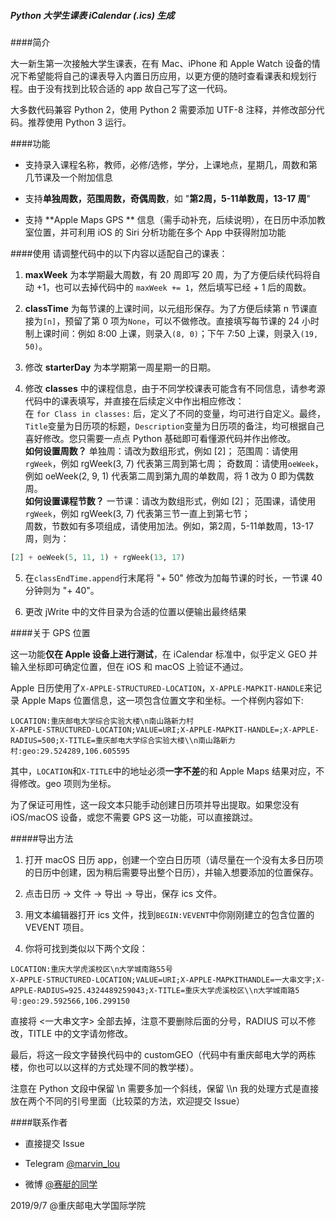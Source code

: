 ##### Python 大学生课表 iCalendar (.ics) 生成

####简介

大一新生第一次接触大学生课表，在有 Mac、iPhone 和 Apple Watch 设备的情况下希望能将自己的课表导入内置日历应用，以更方便的随时查看课表和规划行程。由于没有找到比较合适的 app 故自己写了这一代码。

大多数代码兼容 Python 2，使用 Python 2 需要添加 UTF-8 注释，并修改部分代码。推荐使用 Python 3 运行。

####功能
* 支持录入课程名称，教师，必修/选修，学分，上课地点，星期几，周数和第几节课及一个附加信息

* 支持**单独周数，范围周数，奇偶周数**，如 "**第2周，5-11单数周，13-17 周**"

* 支持 **Apple Maps GPS ** 信息（需手动补充，后续说明），在日历中添加教室位置，并可利用 iOS 的 Siri 分析功能在多个 App 中获得附加功能

####使用
请调整代码中的以下内容以适配自己的课表：

1. **maxWeek** 为本学期最大周数，有 20 周即写 20 周，为了方便后续代码将自动 +1，也可以去掉代码中的 `maxWeek += 1`，然后填写已经 + 1 后的周数。

2. **classTime** 为每节课的上课时间，以元组形保存。为了方便后续第 n 节课直接为`[n]`，预留了第 0 项为`None`，可以不做修改。直接填写每节课的 24 小时制上课时间：例如 8:00 上课，则录入`(8, 0)`；下午 7:50 上课，则录入`(19, 50)`。

3. 修改 **starterDay** 为本学期第一周星期一的日期。

4. 修改 **classes** 中的课程信息，由于不同学校课表可能含有不同信息，请参考源代码中的课表填写，并直接在后续定义中作出相应修改：<br>
在 `for Class in classes:` 后，定义了不同的变量，均可进行自定义。最终，`Title`变量为日历项的标题，`Description`变量为日历项的备注，均可根据自己喜好修改。您只需要一点点 Python 基础即可看懂源代码并作出修改。<br>
**如何设置周数？**
单独周：请改为数组形式，例如 [2]；
范围周：请使用`rgWeek`，例如 rgWeek(3, 7) 代表第三周到第七周；
奇数周：请使用`oeWeek`，例如 oeWeek(2, 9, 1) 代表第二周到第九周的单数周，将 1 改为 0 即为偶数周。<br>
**如何设置课程节数？**
一节课：请改为数组形式，例如 [2]；
范围课，请使用`rgWeek`，例如 rgWeek(3, 7) 代表第三节一直上到第七节；<br>
周数，节数如有多项组成，请使用加法。例如，第2周，5-11单数周，13-17 周，则为：
```python
[2] + oeWeek(5, 11, 1) + rgWeek(13, 17)
```

5. 在`classEndTime.append`行末尾将 "+ 50" 修改为加每节课的时长，一节课 40 分钟则为 "+ 40"。

6. 更改 jWrite 中的文件目录为合适的位置以便输出最终结果

####关于 GPS 位置

这一功能**仅在 Apple 设备上进行测试**，在 iCalendar 标准中，似乎定义 GEO 并输入坐标即可确定位置，但在 iOS 和 macOS 上验证不通过。

Apple 日历使用了`X-APPLE-STRUCTURED-LOCATION`，`X-APPLE-MAPKIT-HANDLE`来记录 Apple Maps 位置信息，这一项包含位置文字和坐标。一个样例内容如下:

    LOCATION:重庆邮电大学综合实验大楼\n南山路新力村
    X-APPLE-STRUCTURED-LOCATION;VALUE=URI;X-APPLE-MAPKIT-HANDLE=;X-APPLE-RADIUS=500;X-TITLE=重庆邮电大学综合实验大楼\\n南山路新力村:geo:29.524289,106.605595

其中，`LOCATION`和`X-TITLE`中的地址必须**一字不差**的和 Apple Maps 结果对应，不得修改。geo 项则为坐标。

为了保证可用性，这一段文本只能手动创建日历项并导出提取。如果您没有 iOS/macOS 设备，或您不需要 GPS 这一功能，可以直接跳过。

#####导出方法

1. 打开 macOS 日历 app，创建一个空白日历项（请尽量在一个没有太多日历项的日历中创建，因为稍后需要导出整个日历），并输入想要添加的位置保存。

2. 点击日历 -> 文件 -> 导出 -> 导出，保存 ics 文件。

3. 用文本编辑器打开 ics 文件，找到`BEGIN:VEVENT`中你刚刚建立的包含位置的 VEVENT 项目。

4. 你将可找到类似以下两个文段：

```
LOCATION:重庆大学虎溪校区\n大学城南路55号    
X-APPLE-STRUCTURED-LOCATION;VALUE=URI;X-APPLE-MAPKITHANDLE=一大串文字;X-APPLE-RADIUS=925.4324489259043;X-TITLE=重庆大学虎溪校区\\n大学城南路5号:geo:29.592566,106.299150
```

直接将 <一大串文字> 全部去掉，注意不要删除后面的分号，RADIUS 可以不修改，TITLE 中的文字请勿修改。

最后，将这一段文字替换代码中的 customGEO（代码中有重庆邮电大学的两栋楼，你也可以以这样的方式处理不同的教学楼）。

注意在 Python 文段中保留 \n 需要多加一个斜线，保留 \\\n 我的处理方式是直接放在两个不同的引号里面（比较菜的方法，欢迎提交 Issue）

####联系作者
* 直接提交 Issue

* Telegram [@marvin_lou](http://t.me/marvin_lou "@marvin_lou")

* 微博 [@赛艇的同学](http://weibo.com/n/赛艇的同学 "@赛艇的同学")

2019/9/7 @重庆邮电大学国际学院